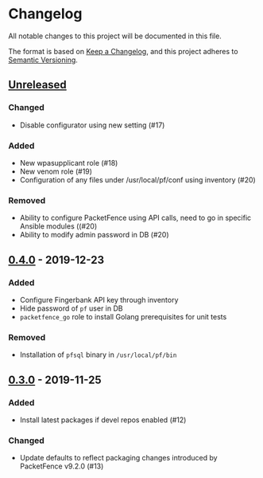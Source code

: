 # Changelog

All notable changes to this project will be documented in this file.

The format is based on [Keep a Changelog](https://keepachangelog.com/en/1.0.0/),
and this project adheres to [Semantic Versioning](https://semver.org/spec/v2.0.0.html).

## [Unreleased]
### Changed
- Disable configurator using new setting (#17)

### Added
- New wpasupplicant role (#18)
- New venom role (#19)
- Configuration of any files under /usr/local/pf/conf using inventory (#20)

### Removed
- Ability to configure PacketFence using API calls, need to go in specific
  Ansible modules ((#20)
- Ability to modify admin password in DB (#20)

## [0.4.0] - 2019-12-23

### Added
- Configure Fingerbank API key through inventory
- Hide password of `pf` user in DB
- `packetfence_go` role to install Golang prerequisites for unit tests

### Removed
- Installation of `pfsql` binary in `/usr/local/pf/bin`

## [0.3.0] - 2019-11-25

### Added
- Install latest packages if devel repos enabled (#12)

### Changed
- Update defaults to reflect packaging changes introduced by PacketFence
  v9.2.0 (#13)

[Unreleased]: https://github.com/inverse-inc/ansible-packetfence/compare/v0.4.0...HEAD
[0.4.0]: https://github.com/inverse-inc/ansible-packetfence/compare/v0.3.0...v0.4.0
[0.3.0]: https://github.com/inverse-inc/ansible-packetfence/compare/v0.2.0...v0.3.0
